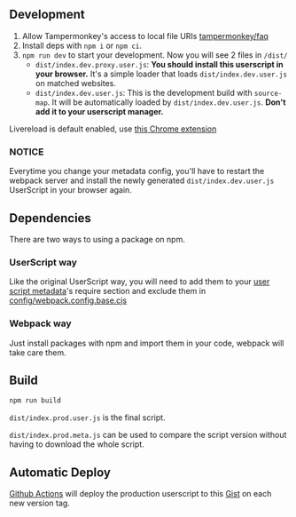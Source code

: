 ## Development

1. Allow Tampermonkey's access to local file URIs [tampermonkey/faq](https://tampermonkey.net/faq.php?ext=dhdg#Q204)
2. Install deps with `npm i` or `npm ci`.
3. `npm run dev` to start your development.
Now you will see 2 files in `/dist/`
    - `dist/index.dev.proxy.user.js`: **You should install this userscript in your browser.**
    It's a simple loader that loads `dist/index.dev.user.js` on matched websites.
    - `dist/index.dev.user.js`: This is the development build with `source-map`.
    It will be automatically loaded by `dist/index.dev.user.js`.
    **Don't add it to your userscript manager.**

Livereload is default enabled, use [this Chrome extension](https://chrome.google.com/webstore/detail/jnihajbhpnppcggbcgedagnkighmdlei)

### NOTICE

Everytime you change your metadata config,
you'll have to restart the webpack server and install the newly generated `dist/index.dev.user.js` UserScript in your browser again.

## Dependencies

There are two ways to using a package on npm.

### UserScript way

Like the original UserScript way, you will need to add them to your [user script metadata](../metadata.js)'s require section and exclude them in [config/webpack.config.base.cjs](../config/webpack.config.base.cjs)

### Webpack way

Just install packages with npm and import them in your code, webpack will take care them.

## Build

```bash
npm run build
```

`dist/index.prod.user.js` is the final script.

`dist/index.prod.meta.js` can be used to compare the script version without having to download the whole script.

## Automatic Deploy

[Github Actions](../.github/workflows/release.yaml) will deploy the production userscript to this [Gist](https://gist.github.com/timo95/562b9363d491e3ee281cb46944445fcd) on each new version tag.
